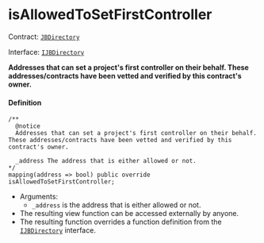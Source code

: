 # isAllowedToSetFirstController

Contract: [`JBDirectory`](/api/contracts/jbdirectory/README.md)‌

Interface: [`IJBDirectory`](/api/interfaces/ijbdirectory.md)

**Addresses that can set a project's first controller on their behalf. These addresses/contracts have been vetted and verified by this contract's owner.** 

#### Definition

```
/**
  @notice
  Addresses that can set a project's first controller on their behalf. These addresses/contracts have been vetted and verified by this contract's owner.

  _address The address that is either allowed or not.
*/
mapping(address => bool) public override isAllowedToSetFirstController;
```

* Arguments:
  * `_address` is the address that is either allowed or not.
* The resulting view function can be accessed externally by anyone.
* The resulting function overrides a function definition from the [`IJBDirectory`](/api/interfaces/ijbdirectory.md) interface.
 

